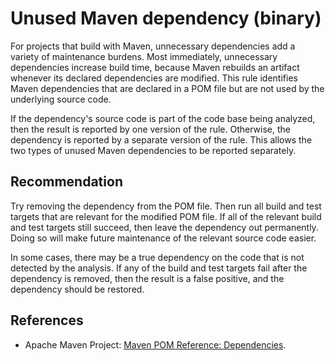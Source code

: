 # Unused Maven dependency (binary)
For projects that build with Maven, unnecessary dependencies add a variety of maintenance burdens. Most immediately, unnecessary dependencies increase build time, because Maven rebuilds an artifact whenever its declared dependencies are modified. This rule identifies Maven dependencies that are declared in a POM file but are not used by the underlying source code.

If the dependency's source code is part of the code base being analyzed, then the result is reported by one version of the rule. Otherwise, the dependency is reported by a separate version of the rule. This allows the two types of unused Maven dependencies to be reported separately.


## Recommendation
Try removing the dependency from the POM file. Then run all build and test targets that are relevant for the modified POM file. If all of the relevant build and test targets still succeed, then leave the dependency out permanently. Doing so will make future maintenance of the relevant source code easier.

In some cases, there may be a true dependency on the code that is not detected by the analysis. If any of the build and test targets fail after the dependency is removed, then the result is a false positive, and the dependency should be restored.


## References
* Apache Maven Project: [Maven POM Reference: Dependencies](http://maven.apache.org/pom.html#Dependencies).
